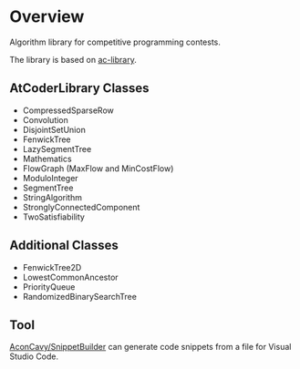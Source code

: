 # Overview

Algorithm library for competitive programming contests.

The library is based on [ac-library](https://github.com/atcoder/ac-library).

## AtCoderLibrary Classes

- CompressedSparseRow
- Convolution
- DisjointSetUnion
- FenwickTree
- LazySegmentTree
- Mathematics
- FlowGraph (MaxFlow and MinCostFlow)
- ModuloInteger
- SegmentTree
- StringAlgorithm
- StronglyConnectedComponent
- TwoSatisfiability

## Additional Classes

- FenwickTree2D
- LowestCommonAncestor
- PriorityQueue
- RandomizedBinarySearchTree

## Tool

[AconCavy/SnippetBuilder](https://github.com/AconCavy/SnippetBuilder) can generate code snippets from a file for Visual Studio Code.
